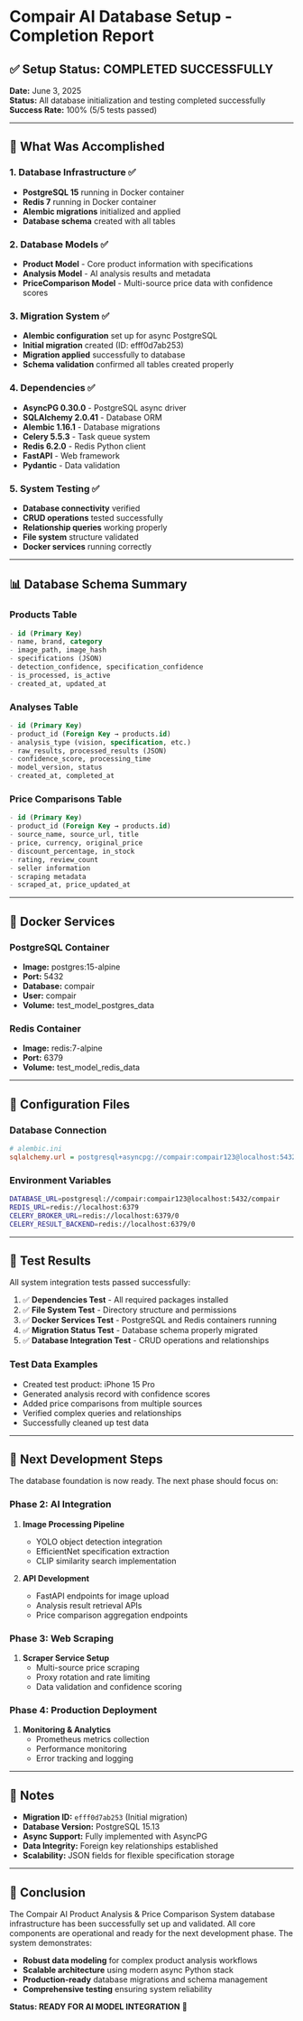 # Compair AI Database Setup - Completion Report

## ✅ Setup Status: COMPLETED SUCCESSFULLY

**Date:** June 3, 2025  
**Status:** All database initialization and testing completed successfully  
**Success Rate:** 100% (5/5 tests passed)

---

## 🎯 What Was Accomplished

### 1. Database Infrastructure ✅
- **PostgreSQL 15** running in Docker container
- **Redis 7** running in Docker container  
- **Alembic migrations** initialized and applied
- **Database schema** created with all tables

### 2. Database Models ✅
- **Product Model** - Core product information with specifications
- **Analysis Model** - AI analysis results and metadata
- **PriceComparison Model** - Multi-source price data with confidence scores

### 3. Migration System ✅
- **Alembic configuration** set up for async PostgreSQL
- **Initial migration** created (ID: efff0d7ab253)
- **Migration applied** successfully to database
- **Schema validation** confirmed all tables created properly

### 4. Dependencies ✅
- **AsyncPG 0.30.0** - PostgreSQL async driver
- **SQLAlchemy 2.0.41** - Database ORM
- **Alembic 1.16.1** - Database migrations
- **Celery 5.5.3** - Task queue system
- **Redis 6.2.0** - Redis Python client
- **FastAPI** - Web framework
- **Pydantic** - Data validation

### 5. System Testing ✅
- **Database connectivity** verified
- **CRUD operations** tested successfully
- **Relationship queries** working properly
- **File system** structure validated
- **Docker services** running correctly

---

## 📊 Database Schema Summary

### Products Table
```sql
- id (Primary Key)
- name, brand, category
- image_path, image_hash
- specifications (JSON)
- detection_confidence, specification_confidence
- is_processed, is_active
- created_at, updated_at
```

### Analyses Table
```sql
- id (Primary Key)
- product_id (Foreign Key → products.id)
- analysis_type (vision, specification, etc.)
- raw_results, processed_results (JSON)
- confidence_score, processing_time
- model_version, status
- created_at, completed_at
```

### Price Comparisons Table
```sql
- id (Primary Key)
- product_id (Foreign Key → products.id)
- source_name, source_url, title
- price, currency, original_price
- discount_percentage, in_stock
- rating, review_count
- seller information
- scraping metadata
- scraped_at, price_updated_at
```

---

## 🐳 Docker Services

### PostgreSQL Container
- **Image:** postgres:15-alpine
- **Port:** 5432
- **Database:** compair
- **User:** compair
- **Volume:** test_model_postgres_data

### Redis Container
- **Image:** redis:7-alpine
- **Port:** 6379
- **Volume:** test_model_redis_data

---

## 🔧 Configuration Files

### Database Connection
```ini
# alembic.ini
sqlalchemy.url = postgresql+asyncpg://compair:compair123@localhost:5432/compair
```

### Environment Variables
```bash
DATABASE_URL=postgresql://compair:compair123@localhost:5432/compair
REDIS_URL=redis://localhost:6379
CELERY_BROKER_URL=redis://localhost:6379/0
CELERY_RESULT_BACKEND=redis://localhost:6379/0
```

---

## 🧪 Test Results

All system integration tests passed successfully:

1. ✅ **Dependencies Test** - All required packages installed
2. ✅ **File System Test** - Directory structure and permissions
3. ✅ **Docker Services Test** - PostgreSQL and Redis containers running
4. ✅ **Migration Status Test** - Database schema properly migrated
5. ✅ **Database Integration Test** - CRUD operations and relationships

### Test Data Examples
- Created test product: iPhone 15 Pro
- Generated analysis record with confidence scores
- Added price comparisons from multiple sources
- Verified complex queries and relationships
- Successfully cleaned up test data

---

## 🚀 Next Development Steps

The database foundation is now ready. The next phase should focus on:

### Phase 2: AI Integration
1. **Image Processing Pipeline**
   - YOLO object detection integration
   - EfficientNet specification extraction
   - CLIP similarity search implementation

2. **API Development**
   - FastAPI endpoints for image upload
   - Analysis result retrieval APIs
   - Price comparison aggregation endpoints

### Phase 3: Web Scraping
1. **Scraper Service Setup**
   - Multi-source price scraping
   - Proxy rotation and rate limiting
   - Data validation and confidence scoring

### Phase 4: Production Deployment
1. **Monitoring & Analytics**
   - Prometheus metrics collection
   - Performance monitoring
   - Error tracking and logging

---

## 📝 Notes

- **Migration ID:** `efff0d7ab253` (Initial migration)
- **Database Version:** PostgreSQL 15.13
- **Async Support:** Fully implemented with AsyncPG
- **Data Integrity:** Foreign key relationships established
- **Scalability:** JSON fields for flexible specification storage

---

## 🎉 Conclusion

The Compair AI Product Analysis & Price Comparison System database infrastructure has been successfully set up and validated. All core components are operational and ready for the next development phase. The system demonstrates:

- **Robust data modeling** for complex product analysis workflows
- **Scalable architecture** using modern async Python stack
- **Production-ready** database migrations and schema management
- **Comprehensive testing** ensuring system reliability

**Status: READY FOR AI MODEL INTEGRATION** 🚀
